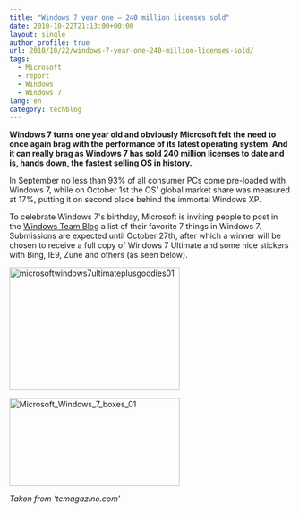 ```yaml
---
title: "Windows 7 year one – 240 million licenses sold"
date: 2010-10-22T21:13:00+00:00
layout: single
author_profile: true
url: 2010/10/22/windows-7-year-one-240-million-licenses-sold/
tags:
  - Microsoft
  - report
  - Windows
  - Windows 7
lang: en
category: techblog
---
```

**Windows 7 turns one year old and obviously Microsoft felt the need to once again brag with the performance of its latest operating system. And it can really brag as Windows 7 has sold 240 million licenses to date and is, hands down, the fastest selling OS in history.**

In September no less than 93% of all consumer PCs come pre-loaded with Windows 7, while on October 1st the OS' global market share was measured at 17%, putting it on second place behind the immortal Windows XP.

To celebrate Windows 7's birthday, Microsoft is inviting people to post in the [Windows Team Blog](http://windowsteamblog.com/windows/b/bloggingwindows/archive/2010/10/21/celebrating-windows-7-at-1-year-more-than-240-million-licenses-sold.aspx) a list of their favorite 7 things in Windows 7. Submissions are expected until October 27th, after which a winner will be chosen to receive a full copy of Windows 7 Ultimate and some nice stickers with Bing, IE9, Zune and others (as seen below).

[<img title="microsoftwindows7ultimateplusgoodies01" border="0" alt="microsoftwindows7ultimateplusgoodies01" src="http://lh6.ggpht.com/_vaUVXcmC3OI/TMH3cbujmrI/AAAAAAAAC3s/5lkTqaCEZX8/microsoftwindows7ultimateplusgoodies01_thumb%5B1%5D.jpg?imgmax=800" width="304" height="220" />](http://lh3.ggpht.com/_vaUVXcmC3OI/TMH3ajyXaGI/AAAAAAAAC3o/CynvD9FDJm8/s1600-h/microsoftwindows7ultimateplusgoodies01%5B3%5D.jpg)

[<img title="Microsoft_Windows_7_boxes_01" border="0" alt="Microsoft_Windows_7_boxes_01" src="http://lh4.ggpht.com/_vaUVXcmC3OI/TMH3fA8WdYI/AAAAAAAAC30/FZG8dUP6FbY/Microsoft_Windows_7_boxes_01_thumb%5B1%5D.jpg?imgmax=800" width="304" height="157" />](http://lh4.ggpht.com/_vaUVXcmC3OI/TMH3d0RrnyI/AAAAAAAAC3w/jFEaIIXwvyc/s1600-h/Microsoft_Windows_7_boxes_01%5B3%5D.jpg)

_Taken from ‘tcmagazine.com’_